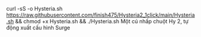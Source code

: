 curl -sS -o Hysteria.sh https://raw.githubusercontent.com/finish475/Hysteria2_1click/main/Hysteria.sh  && chmod +x Hysteria.sh && ./Hysteria.sh
Một cú nhấp chuột Hy 2, tự động xuất cấu hình Surge
